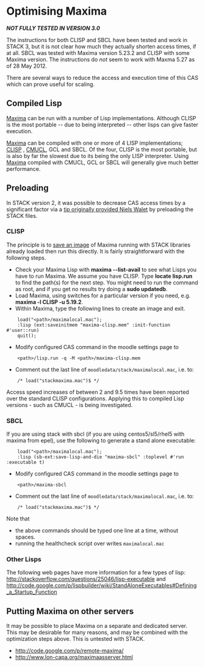 # Optimising Maxima

***NOT FULLY TESTED IN VERSION 3.0***

The instructions for both CLISP and SBCL have been tested and work in STACK 3, but it is not clear how much they actually shorten access times, if at all. SBCL was tested with Maxima version 5.23.2 and CLISP with some Maxima version. The instructions do *not* seem to work with Maxma 5.27 as of 28 May 2012.

There are several ways to reduce the access and execution time of this CAS which can prove useful for scaling.

## Compiled Lisp ##

[Maxima](../CAS/Maxima.md) can be run with a number of Lisp implementations.
Although CLISP is the most portable -- due to being interpreted -- other lisps can give faster execution.

[Maxima](../CAS/Maxima.md) can be compiled with one or more of 4 LISP implementations;
[CLISP](http://en.wikipedia.org/wiki/CLISP) , [CMUCL](http://en.wikipedia.org/wiki/CMU_Common_Lisp),
GCL and SBCL. Of the four, CLISP is the most portable, but is also by far the slowest due to its being
the only LISP interpreter. Using [Maxima](../CAS/Maxima.md) compiled with CMUCL, GCL or SBCL will generally
give much better performance.

## Preloading ##

In STACK version 2, it was possible to decrease CAS access times by a significant factor via a [tip originally provided Niels
Walet](http://stack.bham.ac.uk/live/mod/forum/discuss.php?d=134) by preloading the STACK files.

### CLISP ###

The principle is to [save an image](http://clisp.cons.org/impnotes/image.html) of Maxima running with STACK libraries already loaded then run this directly.  It
is fairly straightforward with the following steps.

* Check your Maxima Lisp with **maxima --list-avail** to see what Lisps you have to run Maxima.  We assume you have CLISP. Type **locate lisp.run** to find the
path(s) for the next step. You might need to run the command as root, and if you get no results try doing a **sudo updatedb**.
* Load Maxima, using switches for a particular version if you need, e.g. **maxima -l CLISP -u 5.19.2**.
* Within Maxima, type the following lines to create an image and exit.

~~~~
	load("<path>/maximalocal.mac");
	:lisp (ext:saveinitmem "maxima-clisp.mem" :init-function #'user::run)
	quit();
~~~~

* Modify configured CAS command in the moodle settings page to

~~~~~~
	<path>/lisp.run -q -M <path>/maxima-clisp.mem
~~~~~~

* Comment out the last line of `moodledata/stack/maximalocal.mac`, i.e. to:

~~~~~
	/* load("stackmaxima.mac")$ */
~~~~~

Access speed increases of between 2 and 9.5 times have been reported over the standard CLISP configurations.
Applying this to compiled Lisp versions - such as CMUCL - is being investigated.

### SBCL ###

If you are using stack with sbcl (if you are using centos5/sl5/rhel5 with maxima from epel), use the following to generate a stand alone executable:

~~~~
	load("<path>/maximalocal.mac");
	:lisp (sb-ext:save-lisp-and-die "maxima-sbcl" :toplevel #'run :executable t)
~~~~

* Modify configured CAS command in the moodle settings page to

~~~~~~
	<path>/maxima-sbcl
~~~~~~

* Comment out the last line of `moodledata/stack/maximalocal.mac`, i.e. to:

~~~~~
	/* load("stackmaxima.mac")$ */
~~~~~

Note that

* the above commands should be typed one line at a time, without spaces.
* running the healthcheck script over writes `maximalocal.mac`

### Other Lisps ###

The following web pages have more information for a few types of lisp: <http://stackoverflow.com/questions/25046/lisp-executable> and
<http://code.google.com/p/lispbuilder/wiki/StandAloneExecutables#Defining_a_Startup_Function>

## Putting Maxima on other servers ##

It may be possible to place Maxima on a separate and dedicated server.  This may be desirable for many reasons, and may be combined with the optimization steps
above.  This is untested with STACK.

  *  <http://code.google.com/p/remote-maxima/>
  *  <http://www.lon-capa.org/maximaasserver.html>

